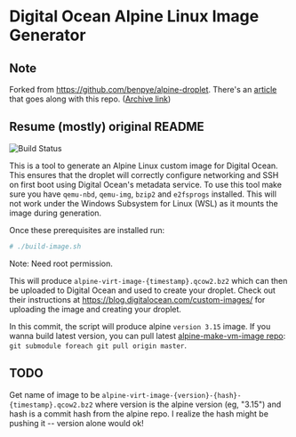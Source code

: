 # Digital Ocean Alpine Linux Image Generator

## Note

Forked from https://github.com/benpye/alpine-droplet.  There's an
[article](https://curlybracket.co.uk/blog/running-alpine-linux-on-digital-ocean/)
that goes along with this repo.  ([Archive
link](https://web.archive.org/web/20240222015631/https://curlybracket.co.uk/blog/running-alpine-linux-on-digital-ocean/))

## Resume (mostly) original README

![Build Status](https://github.com/ratrocket/alpine-droplet/actions/workflows/build.yml/badge.svg?branch=master)

This is a tool to generate an Alpine Linux custom image for Digital
Ocean. This ensures that the droplet will correctly configure networking
and SSH on first boot using Digital Ocean's metadata service. To use
this tool make sure you have `qemu-nbd`, `qemu-img`, `bzip2` and
`e2fsprogs` installed. This will not work under the Windows Subsystem
for Linux (WSL) as it mounts the image during generation.

Once these prerequisites are installed run:

```bash
# ./build-image.sh
```

Note: Need root permission.

This will produce `alpine-virt-image-{timestamp}.qcow2.bz2` which can
then be uploaded to Digital Ocean and used to create your droplet. Check
out their instructions at https://blog.digitalocean.com/custom-images/
for uploading the image and creating your droplet.

In this commit, the script will produce alpine `version 3.15` image. If
you wanna build latest version, you can pull latest
[alpine-make-vm-image repo](https://github.com/alpinelinux/alpine-make-vm-image):
`git submodule foreach git pull origin master`.

## TODO

Get name of image to be
`alpine-virt-image-{version}-{hash}-{timestamp}.qcow2.bz2` where version
is the alpine version (eg, "3.15") and hash is a commit hash from the
alpine repo.  I realize the hash might be pushing it -- version alone
would ok!
